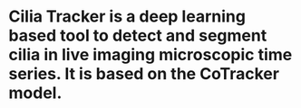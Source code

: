 # Cilia Tracker is a deep learning based tool to detect and segment cilia in live imaging microscopic time series. It is based on the CoTracker model.


